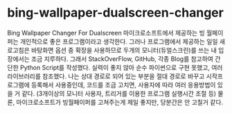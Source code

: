 # bing-wallpaper-dualscreen-changer
Bing Wallpaper Changer For Dualscreen
마이크로소프트에서 제공하는 빙 월페이퍼는 개인적으로 좋은 프로그램이라고 생각한다.
그러나 프로그램에서 제공하는 일일 새로고침은 바탕화면 옵션 중 확장을 사용하므로 
두개의 모니터(듀얼스크린)를 쓰는 내 입장에서는 조금 지루하다.
그래서 StackOverFlow, GitHub, 각종 Blog를 참고하여 간단한 Python Script를 작성했다.
실력이 좋지 않아 순수 파이썬으로 구현 못했고, 여러 라이브러리를 참조했다.
나는 상대 경로로 되어 있는 부분을 절대 경로로 바꾸고 시작프로그램에 등록해서 사용중인데,
코드를 조금 고치면, 사용자에 따라 여러 응용방법이 있을 거 같다.
(3개이상의 모니터 사용자, 트리거를 이용한 프로그램 실행시간 조절 등)
물론, 마이크로소프트가 빙월페이퍼를 고쳐주는게 제일 좋지만, 당분간은 안 고칠거 같다.
